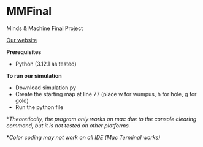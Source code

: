 # MMFinal
Minds &amp; Machine Final Project

[Our website](https://sites.google.com/view/wumpus-world-project/robot-performance)

**Prerequisites**

 - Python (3.12.1 as tested)

**To run our simulation**

 - Download simulation.py
 - Create the starting map at line 77 (place w for wumpus, h for hole, g for gold)
 - Run the python file


**Theoretically, the program only works on mac due to the console clearing command, but it is not tested on other platforms.* 

**Color coding may not work on all IDE (Mac Terminal works)* 

